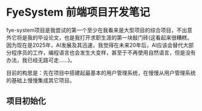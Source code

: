 # FyeSystem 前端项目开发笔记

fye-system项目是我尝试的第一个至少在我看来是大型项目的综合项目，不出意外它将是我的毕设论文，也是我打开求职生涯的第一块敲门砖(这看起来很糟糕。因为现在是2025年，AI发展及其迅速，我觉得在未来20年后，AI应该会替代大部分程序员的工作，编程语言也会发生大变样，甚至于不再使用自然语言，但是没有办法，我已经无路可走……)。

目前的构思是：先在项目中搭建起最基本的用户管理系统，在慢慢从用户管理系统的基础上慢慢集成其它项目。

## 项目初始化
